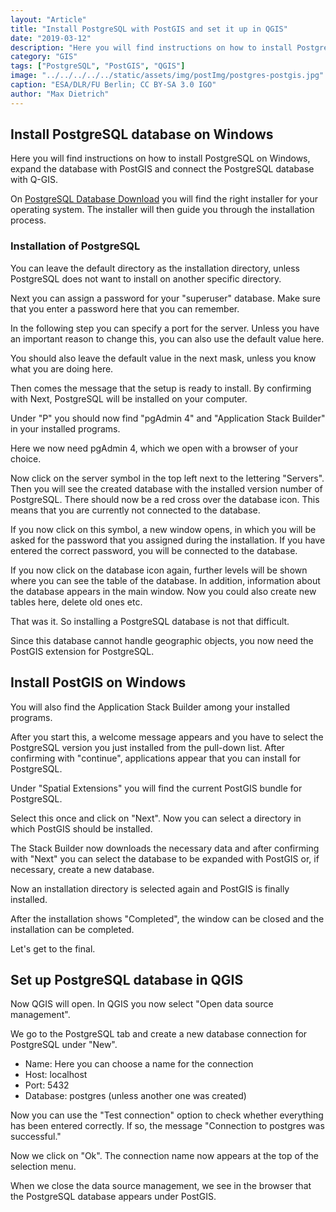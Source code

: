```yaml
---
layout: "Article"
title: "Install PostgreSQL with PostGIS and set it up in QGIS"
date: "2019-03-12"
description: "Here you will find instructions on how to install PostgreSQL on Windows, expand the database with PostGIS and connect the PostgreSQL database with Q-GIS."
category: "GIS"
tags: ["PostgreSQL", "PostGIS", "QGIS"]
image: "../../../../../static/assets/img/postImg/postgres-postgis.jpg"
caption: "ESA/DLR/FU Berlin; CC BY-SA 3.0 IGO"
author: "Max Dietrich"
---
```



## Install PostgreSQL database on Windows

Here you will find instructions on how to install PostgreSQL on Windows, expand the database with PostGIS and connect the PostgreSQL database with Q-GIS.

On [PostgreSQL Database Download](https://www.enterprisedb.com/downloads/postgres-postgresql-downloads "PostgreSQL Database Download") you will find the right installer for your operating system. The installer will then guide you through the installation process.

### Installation of PostgreSQL

You can leave the default directory as the installation directory, unless PostgreSQL does not want to install on another specific directory.

Next you can assign a password for your "superuser" database. Make sure that you enter a password here that you can remember.

In the following step you can specify a port for the server. Unless you have an important reason to change this, you can also use the default value here.

You should also leave the default value in the next mask, unless you know what you are doing here.

Then comes the message that the setup is ready to install. By confirming with Next, PostgreSQL will be installed on your computer.

Under "P" you should now find "pgAdmin 4" and "Application Stack Builder" in your installed programs.

Here we now need pgAdmin 4, which we open with a browser of your choice.

Now click on the server symbol in the top left next to the lettering "Servers". Then you will see the created database with the installed version number of PostgreSQL. There should now be a red cross over the database icon. This means that you are currently not connected to the database.

If you now click on this symbol, a new window opens, in which you will be asked for the password that you assigned during the installation. If you have entered the correct password, you will be connected to the database.

If you now click on the database icon again, further levels will be shown where you can see the table of the database. In addition, information about the database appears in the main window. Now you could also create new tables here, delete old ones etc.

That was it. So installing a PostgreSQL database is not that difficult.

Since this database cannot handle geographic objects, you now need the PostGIS extension for PostgreSQL.

## Install PostGIS on Windows

You will also find the Application Stack Builder among your installed programs.

After you start this, a welcome message appears and you have to select the PostgreSQL version you just installed from the pull-down list. After confirming with "continue", applications appear that you can install for PostgreSQL.

Under "Spatial Extensions" you will find the current PostGIS bundle for PostgreSQL.

Select this once and click on "Next". Now you can select a directory in which PostGIS should be installed.

The Stack Builder now downloads the necessary data and after confirming with "Next" you can select the database to be expanded with PostGIS or, if necessary, create a new database.

Now an installation directory is selected again and PostGIS is finally installed.

After the installation shows "Completed", the window can be closed and the installation can be completed.

Let's get to the final.

## Set up PostgreSQL database in QGIS

Now QGIS will open. In QGIS you now select "Open data source management".

We go to the PostgreSQL tab and create a new database connection for PostgreSQL under "New".

* Name: Here you can choose a name for the connection
* Host: localhost
* Port: 5432
* Database: postgres (unless another one was created)

Now you can use the "Test connection" option to check whether everything has been entered correctly. If so, the message "Connection to postgres was successful."

Now we click on "Ok". The connection name now appears at the top of the selection menu.

When we close the data source management, we see in the browser that the PostgreSQL database appears under PostGIS.